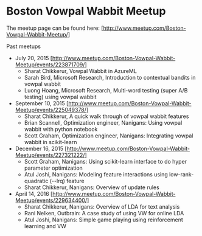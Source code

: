 # Boston Vowpal Wabbit Meetup

The meetup page can be found here: [http://www.meetup.com/Boston-Vowpal-Wabbit-Meetup/] 

Past meetups
 - July 20, 2015 [http://www.meetup.com/Boston-Vowpal-Wabbit-Meetup/events/223871709/]
   * Sharat Chikkerur, Vowpal Wabbit in AzureML
   * Sarah Bird, Microsoft Research, Introduction to contextual bandits in vowpal wabbit
   * Luong Hoang, Microsoft Research, Multi-word testing (super A/B testing) using vowpal wabbit
 - September 10, 2015 [http://www.meetup.com/Boston-Vowpal-Wabbit-Meetup/events/225049378/]
   * Sharat Chikkerur, A quick walk through of vowpal wabbit features
   * Brian Scannell, Optimization engineer, Nanigans: Using vowpal wabbit with python notebook
   * Scott Graham, Optimization engineer, Nanigans: Integrating vowpal wabbit in scikit-learn 
 - December 16, 2015 [http://www.meetup.com/Boston-Vowpal-Wabbit-Meetup/events/227321222/]
   * Scott Graham, Nanigans: Using scikit-learn interface to do hyper parameter optimization
   * Atul Joshi, Nanigans: Modeling feature interactions using low-rank-quadratic (--lrq) feature
   * Sharat Chikkerur, Nanigans: Overview of update rules
 - April 14, 2016 [http://www.meetup.com/Boston-Vowpal-Wabbit-Meetup/events/229634400/]
   * Sharat Chikkerur, Nanigans: Overview of LDA for text analysis
   * Rani Nelken, Outbrain: A case study of using VW for online LDA
   * Atul Joshi, Nanigans: Simple game playing using reinforcement learning and VW


